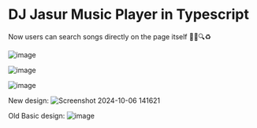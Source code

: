 # DJ Jasur Music Player in Typescript

Now users can search songs directly on the page itself 🎉✅🔍♻️

![image](https://github.com/user-attachments/assets/383d27bd-f099-4172-9dda-7e0a64098908)


![image](https://github.com/user-attachments/assets/71f6c6be-3515-4a9d-8df0-e6a8722c39f3)


![image](https://github.com/user-attachments/assets/3116ab61-2441-439c-a350-db33ea8b72b8)



New design:
![Screenshot 2024-10-06 141621](https://github.com/user-attachments/assets/903b04c5-b203-4c58-bdd4-4d90bfccccd8)




Old Basic design:
![image](https://github.com/user-attachments/assets/076e3d24-765e-4510-8b15-38763a6ac033)
